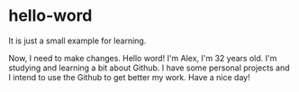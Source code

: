 # hello-word
It is just a small example for learning.

Now, I need to make changes.
Hello word! I'm Alex, I'm 32 years old. I'm studying and learning a bit about Github. I have some personal projects and I intend to use the Github to get better my work.
Have a nice day!
